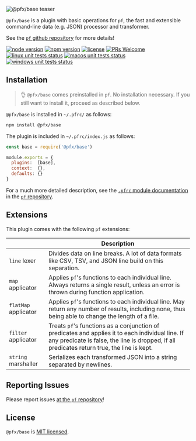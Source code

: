 ![@pfx/base teaser][teaser]

`@pfx/base` is a plugin with basic operations for `pf`, the fast and extensible command-line data (e.g. JSON) processor and transformer.

See the [`pf` github repository][pf] for more details!

[![node version][node-shield]][node]
[![npm version][npm-shield]][npm-package]
[![license][license-shield]][license]
[![PRs Welcome][prs-shield]][pfx-how-to-contribute]
[![linux unit tests status][linux-unit-tests-shield]][actions]
[![macos unit tests status][macos-unit-tests-shield]][actions]
[![windows unit tests status][windows-unit-tests-shield]][actions]

## Installation

> :ok_hand: `@pfx/base` comes preinstalled in `pf`. No installation necessary. If you still want to install it, proceed as described below.

`@pfx/base` is installed in `~/.pfrc/` as follows:

```bash
npm install @pfx/base
```

The plugin is included in `~/.pfrc/index.js` as follows:

```js
const base = require('@pfx/base')

module.exports = {
  plugins:  [base],
  context:  {},
  defaults: {}
}
```

For a much more detailed description, see the [`.pfrc` module documentation][pf-pfrc-module] in the [`pf` repository][pf].

## Extensions

This plugin comes with the following `pf` extensions:

|                      | Description                                                                                                                                                                                     |
|----------------------|-------------------------------------------------------------------------------------------------------------------------------------------------------------------------------------------------|
| `line` lexer         | Divides data on line breaks. A lot of data formats like CSV, TSV, and JSON line build on this separation.                                                                                       |
| `map` applicator     | Applies `pf`'s functions to each individual line. Always returns a single result, unless an error is thrown during function application.                                                        |
| `flatMap` applicator | Applies `pf`'s functions to each individual line. May return any number of results, including none, thus being able to change the length of a file.                                             |
| `filter` applicator  | Treats `pf`'s functions as a conjunction of predicates and applies it to each individual line. If any predicate is false, the line is dropped, if all predicates return true, the line is kept. |
| `string` marshaller  | Serializes each transformed JSON into a string separated by newlines.                                                                                                                           |

## Reporting Issues

Please report issues [at the `pf` repository][issues]!

## License

`@pfx/base` is [MIT licensed][license].

[npm-package]: https://www.npmjs.com/package/@pfx/base
[license]: https://github.com/Yord/pfx-base/blob/master/LICENSE
[teaser]: ./teaser.gif
[pf]: https://github.com/Yord/pf
[actions]: https://github.com/Yord/pfx-base/actions
[npm-shield]: https://img.shields.io/npm/v/@pfx/base.svg?color=orange
[license-shield]: https://img.shields.io/npm/l/@pfx/base?color=yellow
[node-shield]: https://img.shields.io/node/v/@pfx/base?color=red
[node]: https://nodejs.org/
[prs-shield]: https://img.shields.io/badge/PRs-welcome-green.svg
[pfx-how-to-contribute]: https://github.com/Yord/pf
[linux-unit-tests-shield]: https://img.shields.io/github/workflow/status/Yord/pfx-json/linux/master?label=linux&logo=github&color=#5A5A5A&logoColor=#5A5A5A
[macos-unit-tests-shield]: https://img.shields.io/github/workflow/status/Yord/pfx-json/macos/master?label=macos&logo=github&color=#5A5A5A&logoColor=#5A5A5A
[windows-unit-tests-shield]: https://img.shields.io/github/workflow/status/Yord/pfx-json/windows/master?label=windows&logo=github&color=#5A5A5A&logoColor=#5A5A5A
[issues]: https://github.com/Yord/pf/issues
[pf-pfrc-module]: https://github.com/Yord/pf#pfrc-module